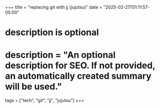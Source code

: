 +++
title = "replacing git with jj (jujutsu)"
date = "2025-02-21T01:11:57-05:00"

#
# description is optional
#
# description = "An optional description for SEO. If not provided, an automatically created summary will be used."

tags = ["tech", "git", "jj", "jujutsu"]
+++

